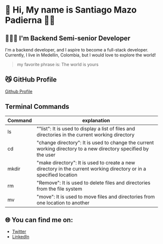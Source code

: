 #  👋 Hi, My name is Santiago Mazo Padierna 👨🏿

## 🧑🏽‍💻 I'm Backend Semi-senior Developer

I'm a backend developer, and I aspire to become a full-stack developer. Currently, I live in Medellin, Colombia, but I would love to explore the world!


> my favorite phrase is: The world is yours
> 
## 😼 GitHub Profile
[Github Profile](https://github.com/mookie34)

## Terminal Commands


| Command | explanation |
| ------ | ------------------------------------------------------------------------------------------------------------------ |
|   ls   | ""list": It is used to display a list of files and directories in the current working directory                    |
|   cd   | "change directory": It is used to change the current working directory to a new directory specified by the user    |
| mkdir  | "make directory": It is used to create a new directory in the current working directory or in a specified location |
|   rm   | "Remove": It is used to delete files and directories from the file system                                          |
|   mv   | "move": It is used to move files and directories from one location to another                                      |

## 🌐 You can find me on:
- [Twitter](https://twitter.com/santimaz)
- [LinkedIn](https://www.linkedin.com/in/santiago-mazo-padierna-ab5447172/)
